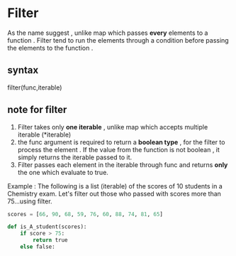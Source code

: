 # Filter

As the name suggest , unlike map which passes **every** elements to a function . Filter tend to run the elements through a condition before passing the elements to the function .

## syntax 

filter(func,iterable)

## note for filter

1.  Filter takes only **one iterable** , unlike map which accepts multiple iterable (*iterable)
2.  the func argument is required to return a **boolean type** , for the filter to process the element . If the value from the function is not boolean , it simply returns the iterable passed to it.
3.  Filter passes each element in the iterable through func and returns **only** the one which evaluate to true.


Example :
The following is a list (iterable) of the scores of 10 students in a Chemistry exam. Let's filter out those who passed with scores more than 75...using filter.


```python
scores = [66, 90, 68, 59, 76, 60, 88, 74, 81, 65]

def is_A_student(scores):
    if score > 75:
        return true
    else false:



```